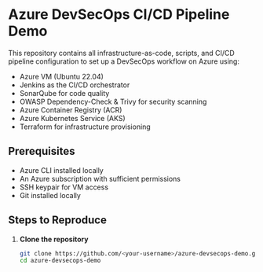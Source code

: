 # Azure DevSecOps CI/CD Pipeline Demo

This repository contains all infrastructure-as-code, scripts, and CI/CD pipeline configuration to set up a DevSecOps workflow on Azure using:

- Azure VM (Ubuntu 22.04)
- Jenkins as the CI/CD orchestrator
- SonarQube for code quality
- OWASP Dependency-Check & Trivy for security scanning
- Azure Container Registry (ACR)
- Azure Kubernetes Service (AKS)
- Terraform for infrastructure provisioning

## Prerequisites

- Azure CLI installed locally
- An Azure subscription with sufficient permissions
- SSH keypair for VM access
- Git installed locally

## Steps to Reproduce

1. **Clone the repository**
   ```bash
   git clone https://github.com/<your-username>/azure-devsecops-demo.git
   cd azure-devsecops-demo